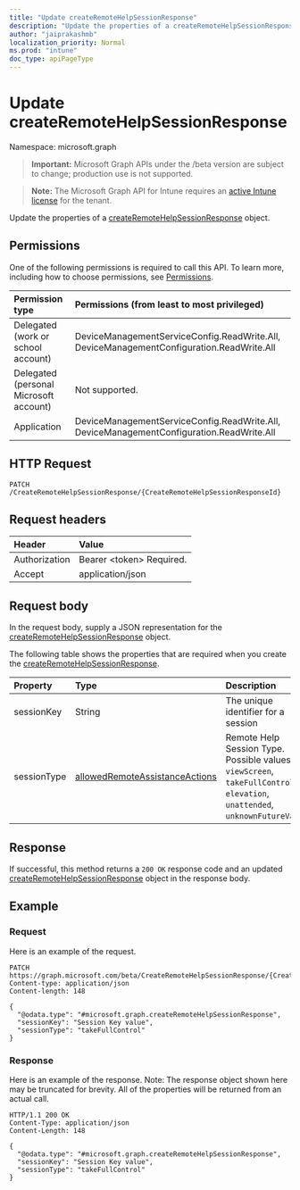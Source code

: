 ```yaml
---
title: "Update createRemoteHelpSessionResponse"
description: "Update the properties of a createRemoteHelpSessionResponse object."
author: "jaiprakashmb"
localization_priority: Normal
ms.prod: "intune"
doc_type: apiPageType
---
```


# Update createRemoteHelpSessionResponse

Namespace: microsoft.graph

> **Important:** Microsoft Graph APIs under the /beta version are subject to change; production use is not supported.

> **Note:** The Microsoft Graph API for Intune requires an [active Intune license](https://go.microsoft.com/fwlink/?linkid=839381) for the tenant.

Update the properties of a [createRemoteHelpSessionResponse](../resources/intune-remoteassistance-createremotehelpsessionresponse.md) object.

## Permissions
One of the following permissions is required to call this API. To learn more, including how to choose permissions, see [Permissions](/graph/permissions-reference).

<!-- { "blockType": "ignored"  } // Note: Removing this line will cause the permissions autogeneration tool to overwrite the table. -->
|Permission type|Permissions (from least to most privileged)|
|:---|:---|
|Delegated (work or school account)|DeviceManagementServiceConfig.ReadWrite.All, DeviceManagementConfiguration.ReadWrite.All|
|Delegated (personal Microsoft account)|Not supported.|
|Application|DeviceManagementServiceConfig.ReadWrite.All, DeviceManagementConfiguration.ReadWrite.All|

## HTTP Request
<!-- {
  "blockType": "ignored"
}
-->
``` http
PATCH /CreateRemoteHelpSessionResponse/{CreateRemoteHelpSessionResponseId}
```

## Request headers
|Header|Value|
|:---|:---|
|Authorization|Bearer &lt;token&gt; Required.|
|Accept|application/json|

## Request body
In the request body, supply a JSON representation for the [createRemoteHelpSessionResponse](../resources/intune-remoteassistance-createremotehelpsessionresponse.md) object.

The following table shows the properties that are required when you create the [createRemoteHelpSessionResponse](../resources/intune-remoteassistance-createremotehelpsessionresponse.md).

|Property|Type|Description|
|:---|:---|:---|
|sessionKey|String|The unique identifier for a session|
|sessionType|[allowedRemoteAssistanceActions](../resources/intune-remoteassistance-allowedremoteassistanceactions.md)|Remote Help Session Type. Possible values are: `viewScreen`, `takeFullControl`, `elevation`, `unattended`, `unknownFutureValue`.|



## Response
If successful, this method returns a `200 OK` response code and an updated [createRemoteHelpSessionResponse](../resources/intune-remoteassistance-createremotehelpsessionresponse.md) object in the response body.

## Example

### Request
Here is an example of the request.
``` http
PATCH https://graph.microsoft.com/beta/CreateRemoteHelpSessionResponse/{CreateRemoteHelpSessionResponseId}
Content-type: application/json
Content-length: 148

{
  "@odata.type": "#microsoft.graph.createRemoteHelpSessionResponse",
  "sessionKey": "Session Key value",
  "sessionType": "takeFullControl"
}
```

### Response
Here is an example of the response. Note: The response object shown here may be truncated for brevity. All of the properties will be returned from an actual call.
``` http
HTTP/1.1 200 OK
Content-Type: application/json
Content-Length: 148

{
  "@odata.type": "#microsoft.graph.createRemoteHelpSessionResponse",
  "sessionKey": "Session Key value",
  "sessionType": "takeFullControl"
}
```
